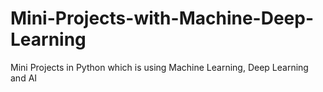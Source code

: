 # Mini-Projects-with-Machine-Deep-Learning
Mini Projects in Python which is using Machine Learning, Deep Learning and AI 
